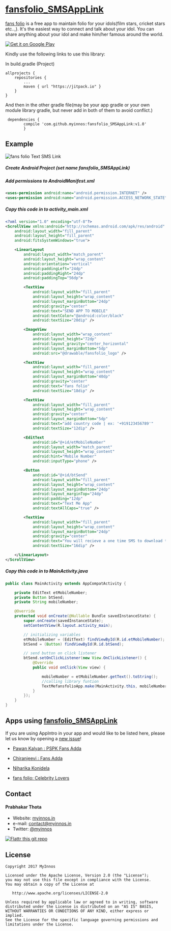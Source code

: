 # [fansfolio_SMSAppLink](https://myinnos.github.io/fansfolio_SMSAppLink/ "View Website - fansfolio_SMSAppLink")

[fans folio](https://ff.app.link/gt_get_app "fans folio Official Website") is a free app to maintain folio for your idols(film stars, cricket stars etc..,). It's the easiest way to connect and talk about your idol. You can share anything about your idol and make him/her famous around the world.

[![Get it on Google Play](https://raw.github.com/repat/README-template/master/googleplay.png)](https://ff.app.link/gt_get_app)

Kindly use the following links to use this library:

In build.gradle (Project)

	allprojects {
		repositories {
			...
			maven { url "https://jitpack.io" }
		}
	}
	
And then in the other gradle file(may be your app gradle or your own module library gradle, but never add in both of them to avoid conflict.)
	
	 dependencies {
	        compile 'com.github.myinnos:fansfolio_SMSAppLink:v1.0'
	        }

## Example

![fans folio Text SMS Link](https://s19.postimg.org/p452j3fz7/fansfolio_smsapp.png)

##### Create Android Project (set name fansfolio_SMSAppLink)

##### Add permissions to AndroidManifest.xml

```xml
<uses-permission android:name="android.permission.INTERNET" />
<uses-permission android:name="android.permission.ACCESS_NETWORK_STATE" />
```
##### Copy this code in to activity_main.xml

```xml
<?xml version="1.0" encoding="utf-8"?>
<ScrollView xmlns:android="http://schemas.android.com/apk/res/android"
    android:layout_width="fill_parent"
    android:layout_height="fill_parent"
    android:fitsSystemWindows="true">

    <LinearLayout
        android:layout_width="match_parent"
        android:layout_height="wrap_content"
        android:orientation="vertical"
        android:paddingLeft="24dp"
        android:paddingRight="24dp"
        android:paddingTop="56dp">

        <TextView
            android:layout_width="fill_parent"
            android:layout_height="wrap_content"
            android:layout_marginBottom="24dp"
            android:gravity="center"
            android:text="SEND APP TO MOBILE"
            android:textColor="@android:color/black"
            android:textSize="20dip" />

        <ImageView
            android:layout_width="wrap_content"
            android:layout_height="72dp"
            android:layout_gravity="center_horizontal"
            android:layout_marginBottom="5dp"
            android:src="@drawable/fansfolio_logo" />

        <TextView
            android:layout_width="fill_parent"
            android:layout_height="wrap_content"
            android:layout_marginBottom="40dp"
            android:gravity="center"
            android:text="fans folio"
            android:textSize="18dip" />

        <TextView
            android:layout_width="fill_parent"
            android:layout_height="wrap_content"
            android:gravity="center"
            android:layout_marginBottom="5dp"
            android:text="add country code | ex: '+919123456789'"
            android:textSize="12dip" />

        <EditText
            android:id="@+id/etMobileNumber"
            android:layout_width="match_parent"
            android:layout_height="wrap_content"
            android:hint="Mobile Number"
            android:inputType="phone" />

        <Button
            android:id="@+id/btSend"
            android:layout_width="fill_parent"
            android:layout_height="wrap_content"
            android:layout_marginBottom="24dp"
            android:layout_marginTop="24dp"
            android:padding="12dp"
            android:text="Text Me App"
            android:textAllCaps="true" />

        <TextView
            android:layout_width="fill_parent"
            android:layout_height="wrap_content"
            android:layout_marginBottom="24dp"
            android:gravity="center"
            android:text="You will recieve a one time SMS to download the app"
            android:textSize="16dip" />

    </LinearLayout>
</ScrollView>
```
##### Copy this code in to MainActivity.java

```java
public class MainActivity extends AppCompatActivity {

    private EditText etMobileNumber;
    private Button btSend;
    private String mobileNumber;

    @Override
    protected void onCreate(@Nullable Bundle savedInstanceState) {
        super.onCreate(savedInstanceState);
        setContentView(R.layout.activity_main);

        // initializing variables
        etMobileNumber = (EditText) findViewById(R.id.etMobileNumber);
        btSend = (Button) findViewById(R.id.btSend);

        // send button on click listener
        btSend.setOnClickListener(new View.OnClickListener() {
            @Override
            public void onClick(View view) {

                mobileNumber = etMobileNumber.getText().toString();
                //calling library funtion
                TextMefansfolioApp.make(MainActivity.this, mobileNumber, "one time SMS Sent! to "+ mobileNumber);
            }
        });
    }
}
```
## Apps using [fansfolio_SMSAppLink](https://myinnos.github.io/fansfolio_SMSAppLink/ "View Website - fansfolio_SMSAppLink")
If you are using AppIntro in your app and would like to be listed here, please let us know by opening a [new issue](https://github.com/myinnos/fansfolio_SMSAppLink/issues/new)!

 * [Pawan Kalyan : PSPK Fans Adda](https://play.google.com/store/apps/details?id=com.myinnos.pawankalyan "Pawan Kalyan : PSPK Fans Adda")

 * [Chiranjeevi : Fans Adda](https://play.google.com/store/apps/details?id=com.myinnos.chiru "Chiranjeevi : Fans Adda")
 
 * [Niharika Konidela](https://play.google.com/store/apps/details?id=com.fansfolio.niharika "Niharika Konidela")
 
 * [fans folio: Celebrity Lovers](https://play.google.com/store/apps/details?id=in.myinnos.fansfolio "fans folio: Celebrity Lovers")

## Contact
#### Prabhakar Thota
* Website: [myinnos.in](http://www.myinnos.in "Prabhakar Thota")
* e-mail: contact@myinnos.in
* Twitter: [@myinnos](https://twitter.com/myinnos "Prabhakar Thota on twitter")

[![Flattr this git repo](http://api.flattr.com/button/flattr-badge-large.png)](https://flattr.com/submit/auto?user_id=username&url=https://github.com/myinnos/fansfolio_SMSAppLink&title=fansfolio_SMSAppLink&language=&tags=github&category=software) 

License
-------

    Copyright 2017 MyInnos

    Licensed under the Apache License, Version 2.0 (the "License");
    you may not use this file except in compliance with the License.
    You may obtain a copy of the License at

       http://www.apache.org/licenses/LICENSE-2.0

    Unless required by applicable law or agreed to in writing, software
    distributed under the License is distributed on an "AS IS" BASIS,
    WITHOUT WARRANTIES OR CONDITIONS OF ANY KIND, either express or implied.
    See the License for the specific language governing permissions and
    limitations under the License.
